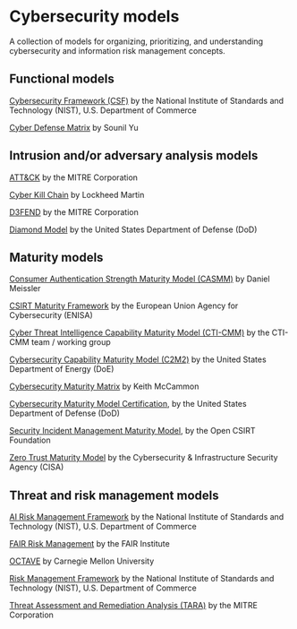 # Cybersecurity models

A collection of models for organizing, prioritizing, and understanding cybersecurity and information risk management concepts.

## Functional models

[Cybersecurity Framework (CSF)](https://www.nist.gov/cyberframework) by the National Institute of Standards and Technology (NIST), U.S. Department of Commerce

[Cyber Defense Matrix](https://cyberdefensematrix.com/) by Sounil Yu

## Intrusion and/or adversary analysis models

[ATT&CK](https://attack.mitre.org/) by the MITRE Corporation

[Cyber Kill Chain](https://www.lockheedmartin.com/en-us/capabilities/cyber/cyber-kill-chain.html) by Lockheed Martin

[D3FEND](https://d3fend.mitre.org/) by the MITRE Corporation 

[Diamond Model](https://apps.dtic.mil/sti/pdfs/ADA586960.pdf) by the United States Department of Defense (DoD)
 
## Maturity models

[Consumer Authentication Strength Maturity Model (CASMM)](https://danielmiessler.com/p/casmm-consumer-authentication-security-maturity-model) by Daniel Meissler 

[CSIRT Maturity Framework](https://www.enisa.europa.eu/topics/incident-response/csirt-capabilities/csirt-maturity) by the European Union Agency for Cybersecurity (ENISA)

[Cyber Threat Intelligence Capability Maturity Model (CTI-CMM)](https://cti-cmm.org/) by the CTI-CMM team / working group

[Cybersecurity Capability Maturity Model (C2M2)](https://www.energy.gov/ceser/cybersecurity-capability-maturity-model-c2m2) by the United States Department of Energy (DoE)

[Cybersecurity Maturity Matrix](https://cybermaturitymatrix.com/) by Keith McCammon

[Cybersecurity Maturity Model Certification](https://dodcio.defense.gov/CMMC/), by the United States Department of Defense (DoD)

[Security Incident Management Maturity Model](https://opencsirt.org/csirt-maturity/sim3-and-references/), by the Open CSIRT Foundation

[Zero Trust Maturity Model](https://www.cisa.gov/zero-trust-maturity-model) by the Cybersecurity & Infrastructure Security Agency (CISA)

## Threat and risk management models

[AI Risk Management Framework](https://www.nist.gov/itl/ai-risk-management-framework) by the National Institute of Standards and Technology (NIST), U.S. Department of Commerce

[FAIR Risk Management](https://www.fairinstitute.org/fair-risk-management) by the FAIR Institute

[OCTAVE](https://insights.sei.cmu.edu/library/operationally-critical-threat-asset-and-vulnerability-evaluation-octave-framework-version-10/) by Carnegie Mellon University

[Risk Management Framework](https://csrc.nist.gov/projects/risk-management/about-rmf) by the National Institute of Standards and Technology (NIST), U.S. Department of Commerce

[Threat Assessment and Remediation Analysis (TARA)](https://www.mitre.org/news-insights/publication/threat-assessment-and-remediation-analysis-tara) by the MITRE Corporation
